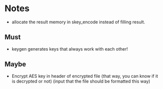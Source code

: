 # Notes
- allocate the result memory in skey_encode instead of filling result.

## Must
- keygen generates keys that always work with each other!

## Maybe
- Encrypt AES key in header of encrypted file
  (that way, you can know if it is decrypted or not)
  (input that the file should be formatted this way)
